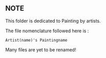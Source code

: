 ## NOTE

This folder is dedicated to Painting by artists.

The file nomenclature followed here is :

`Artist(name)'s Paintingname`

Many files are yet to be renamed!